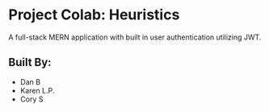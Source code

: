 # Project Colab: Heuristics

A full-stack MERN application with built in user authentication utilizing JWT.

## Built By: ##

- Dan B
- Karen L.P.
- Cory S